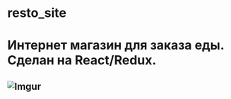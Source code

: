 # resto_site
# Интернет магазин для заказа еды. Сделан на React/Redux.
## ![Imgur](https://i.imgur.com/GrPbA4a.gif)

